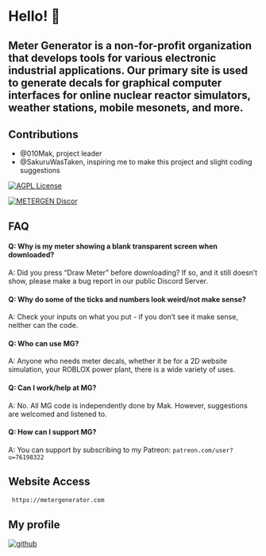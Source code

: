 # Hello! 👋




## Meter Generator is a non-for-profit organization that develops tools for various electronic industrial applications. Our primary site is used to generate decals for graphical computer interfaces for online nuclear reactor simulators, weather stations, mobile mesonets, and more. 


## Contributions

- @010Mak, project leader
- @SakuruWasTaken, inspiring me to make this project and slight coding suggestions




[![AGPL License](https://img.shields.io/badge/license-AGPL-blue.svg)](http://www.gnu.org/licenses/agpl-3.0)

[![METERGEN Discor](https://img.shields.io/badge/MeterGen-Discord-brown.svg)](https://discord.gg/ggwzTFXkUT)



## FAQ

#### Q: Why is my meter showing a blank transparent screen when downloaded?
A: Did you press “Draw Meter” before downloading? If so,
and it still doesn’t show, please make a bug report in our
public Discord Server.
#### Q: Why do some of the ticks and numbers look weird/not make sense?
A: Check your inputs on what you put - if you don’t see it
make sense, neither can the code.
#### Q: Who can use MG?
A: Anyone who needs meter decals, whether it be for a 2D
website simulation, your ROBLOX power plant, there is a
wide variety of uses.
#### Q: Can I work/help at MG?
A: No. All MG code is independently done by Mak. However,
suggestions are welcomed and listened to.
#### Q: How can I support MG?
A: You can support by subscribing to my Patreon: ````patreon.com/user?u=76198322````
## Website Access



```bash
 https://metergenerator.com
```
    
## My profile

[![github](https://img.shields.io/badge/Github_Profile-111?style=for-the-badge&logo=github&logoColor=white)](https://github.com/010Mak)




